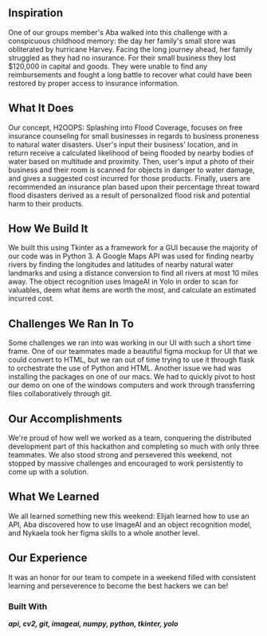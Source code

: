 ## Inspiration
One of our groups member's Aba walked into this challenge with a conspicuous childhood memory: the day her family's small store was obliterated by hurricane Harvey. Facing the long journey ahead, her family struggled as they had no insurance. For their small business they lost $120,000 in capital and goods. They were unable to find any reimbursements and fought a long battle to recover what could have been restored by proper access to insurance information.

## What It Does
Our concept, H2OOPS: Splashing into Flood Coverage, focuses on free insurance counseling for small businesses in regards to business proneness to natural water disasters. User's input their business' location, and in return receive a calculated likelihood of being flooded by nearby bodies of water based on multitude and proximity. Then, user's input a photo of their business and their room is scanned for objects in danger to water damage, and gives a suggested cost incurred for those products. Finally, users are recommended an insurance plan based upon their percentage threat toward flood disasters derived as a result of personalized flood risk and potential harm to their products.

## How We Build It
We built this using Tkinter as a framework for a GUI because the majority of our code was in Python 3. A Google Maps API was used for finding nearby rivers by finding the longitudes and latitudes of nearby natural water landmarks and using a distance conversion to find all rivers at most 10 miles away. The object recognition uses ImageAI in Yolo in order to scan for valuables, deem what items are worth the most, and calculate an estimated incurred cost.

## Challenges We Ran In To
Some challenges we ran into was working in our UI with such a short time frame. One of our teammates made a beautiful figma mockup for UI that we could convert to HTML, but we ran out of time trying to use it through flask to orchestrate the use of Python and HTML. Another issue we had was installing the packages on one of our macs. We had to quickly pivot to host our demo on one of the windows computers and work through transferring files collaboratively through git.

## Our Accomplishments
We're proud of how well we worked as a team, conquering the distributed development part of this hackathon and completing so much with only three teammates. We also stood strong and persevered this weekend, not stopped by massive challenges and encouraged to work persistently to come up with a solution.

## What We Learned
We all learned something new this weekend: Elijah learned how to use an API, Aba discovered how to use ImageAI and an object recognition model, and Nykaela took her figma skills to a whole another level.

## Our Experience
It was an honor for our team to compete in a weekend filled with consistent learning and perseverence to become the best hackers we can be!

### Built With
***api, 
cv2, 
git, 
imageai, 
numpy, 
python, 
tkinter, 
yolo***
